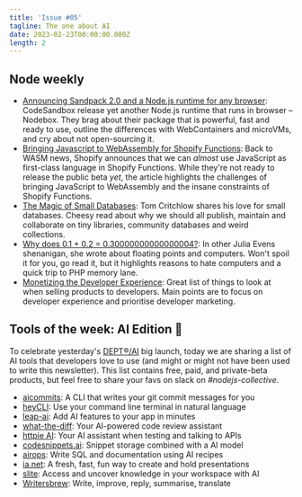 ```yaml
---
title: 'Issue #05'
tagline: The one about AI
date: 2023-02-23T00:00:00.000Z
length: 2
---
```


## Node weekly

* [Announcing Sandpack 2.0 and a Node.js runtime for any browser](https://dub.sh/GBsZsoP): CodeSandbox release yet another Node.js runtime that runs in browser – Nodebox. They brag about their package that is powerful, fast and ready to use, outline the differences with WebContainers and microVMs, and cry about not open-sourcing it.
* [Bringing Javascript to WebAssembly for Shopify Functions](https://dub.sh/DPKRdKw): Back to WASM news, Shopify announces that we can *almost* use JavaScript as first-class language in Shopify Functions. While they're not ready to release the public beta *yet*, the article highlights the challenges of bringing JavaScript to WebAssembly and the insane constraints of Shopify Functions.
* [The Magic of Small Databases](https://dub.sh/qkiedF1): Tom Critchlow shares his love for small databases. Cheesy read about why we should all publish, maintain and collaborate on tiny libraries, community databases and weird collections.
* [Why does 0.1 + 0.2 = 0.30000000000000004?](https://dub.sh/U2lvgdf): In other Julia Evens shenanigan, she wrote about floating points and computers. Won't spoil it for you, go read it, but it highlights reasons to hate computers and a quick trip to PHP memory lane.
* [Monetizing the Developer Experience](https://dub.sh/4b3g8oN): Great list of things to look at when selling products to developers. Main points are to focus on developer experience and prioritise developer marketing.

## Tools of the week: AI Edition 🤖

To celebrate yesterday's [DEPT®/AI](https://www.deptagency.com/service/artificial-intelligence/) big launch, today we are sharing a list of AI tools that developers love to use (and might or might not have been used to write this newsletter). This list contains free, paid, and private-beta products, but feel free to share your favs on slack on *#nodejs-collective*.

* [aicommits](https://dub.sh/sJHjw36): A CLI that writes your git commit messages for you
* [heyCLI](https://dub.sh/zmNU0bd): Use your command line terminal in natural language
* [leap-ai](https://dub.sh/dHSdiLC): Add AI features to your app in minutes
* [what-the-diff](https://dub.sh/urxvGDE): Your AI-powered code review assistant
* [httpie AI](https://dub.sh/HNPfXul): Your AI assistant when testing and talking to APIs
* [codesnippets.ai](https://dub.sh/SzS0EGI): Snippet storage combined with a AI model
* [airops](https://dub.sh/HfiHJHz): Write SQL and documentation using AI recipes
* [ia.net](https://dub.sh/yVE2Q1y): A fresh, fast, fun way to create and hold presentations
* [slite](https://dub.sh/CnIU16Q): Access and uncover knowledge in your workspace with AI
* [Writersbrew](https://dub.sh/87BNH8r): Write, improve, reply, summarise, translate
